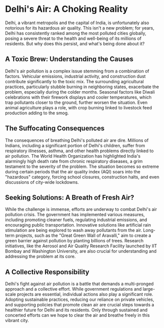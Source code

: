 # Delhi's Air: A Choking Reality

Delhi, a vibrant metropolis and the capital of India, is unfortunately also notorious for its hazardous air quality.  This isn't a new problem; for years, Delhi has consistently ranked among the most polluted cities globally, posing a severe threat to the health and well-being of its millions of residents.  But why does this persist, and what's being done about it?

## A Toxic Brew: Understanding the Causes

Delhi's air pollution is a complex issue stemming from a combination of factors.  Vehicular emissions, industrial activity, and construction dust contribute significantly to the toxic mix.  The surrounding agricultural practices, particularly stubble burning in neighboring states, exacerbate the problem, especially during the colder months.  Seasonal factors like Diwali celebrations with their firework displays and cooler temperatures, which trap pollutants closer to the ground, further worsen the situation.  Even animal agriculture plays a role, with crop burning linked to livestock feed production adding to the smog.

## The Suffocating Consequences

The consequences of breathing Delhi's polluted air are dire.  Millions of Indians, including a significant portion of Delhi's children, suffer from respiratory illnesses, asthma, and other health problems directly linked to air pollution.  The World Health Organization has highlighted India's alarmingly high death rate from chronic respiratory diseases, a grim testament to the severity of the problem.  The situation becomes so extreme during certain periods that the air quality index (AQI) soars into the "hazardous" category, forcing school closures, construction halts, and even discussions of city-wide lockdowns.

## Seeking Solutions: A Breath of Fresh Air?

While the challenge is immense, efforts are underway to combat Delhi's air pollution crisis.  The government has implemented various measures, including promoting cleaner fuels, regulating industrial emissions, and encouraging public transportation.  Innovative solutions like artificial rain stimulation are being explored to wash away pollutants from the air.  Long-term projects, such as the "Great Green Wall of Aravalli," aim to create a green barrier against pollution by planting billions of trees.  Research initiatives, like the Aerosol and Air Quality Research Facility launched by IIT Bombay and Washington University, are also crucial for understanding and addressing the problem at its core.

## A Collective Responsibility

Delhi's fight against air pollution is a battle that demands a multi-pronged approach and a collective effort.  While government regulations and large-scale projects are essential, individual actions also play a significant role.  Adopting sustainable practices, reducing our reliance on private vehicles, and supporting policies that promote clean air are crucial steps towards a healthier future for Delhi and its residents.  Only through sustained and concerted efforts can we hope to clear the air and breathe freely in this vibrant city.